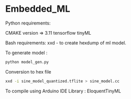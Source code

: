 # Embedded_ML
Python requirements:

CMAKE version => 3.11
tensorflow
tinyML

Bash requirements:
xxd - to create hexdump of ml model.

To generate model : 
```bash
python model_gen.py
```
Conversion to hex file
```bash
xxd -i sine_model_quantized.tflite > sine_model.cc
```

To compile using Arduino IDE
Library : EloquentTinyML

